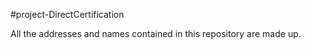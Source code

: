 #project-DirectCertification

All the addresses and names contained in this repository are made up.  
